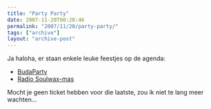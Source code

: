 ```yaml
---
title: "Party Party"
date: 2007-11-20T00:28:46
permalink: "2007/11/20/party-party/"
tags: ["archive"]
layout: "archive-post"
---
```

Ja haloha, er staan enkele leuke feestjes op de agenda:

* [BudaParty](http://www.dekreun.be/concert.php?cnr=805 "http://www.dekreun.be/concert.php?cnr=805")
* [Radio Soulwax-mas](http://www.last.fm/event/385198 "http://www.last.fm/event/385198")

Mocht je geen ticket hebben voor die laatste, zou ik niet te lang meer wachten…
